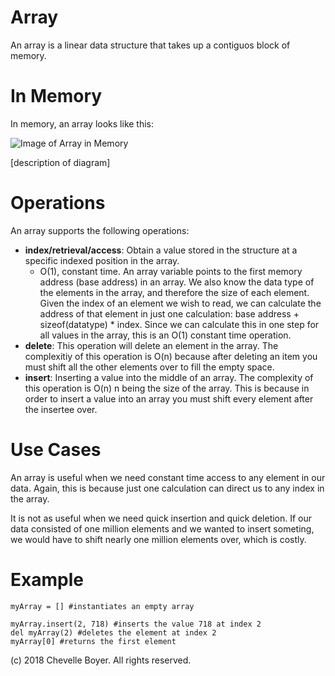# Array

An array is a linear data structure that takes up a contiguos block of memory.

# In Memory

In memory, an array looks like this:

![Image of Array in Memory](images/array_memory.png)

\[description of diagram\]

# Operations

An array supports the following operations:

* **index/retrieval/access**: Obtain a value stored in the structure at a specific indexed position in the array.
  * O(1), constant time. An array variable points to the first memory address (base address) in an array. We also know the data type of the elements in the array, and therefore the size of each element. Given the index of an element we wish to read, we can calculate the address of that element in just one calculation: base address + sizeof(datatype) * index. Since we can calculate this in one step for all values in the array, this is an O(1) constant time operation.
* **delete**: This operation will delete an element in the array. The complexitiy of this operation is O(n) because after deleting an item you must shift all the other elements over to fill the empty space.
* **insert**: Inserting a value into the middle of an array. The complexity of this operation is O(n) n being the size of the array. This is because in order to insert a value into an array you must shift every element after the insertee over.

# Use Cases

An array is useful when we need constant time access to any element in our data. Again, this is because just one calculation can direct us to any index in the array.

It is not as useful when we need quick insertion and quick deletion. If our data consisted of one million elements and we wanted to insert someting, we would have to shift nearly one million elements over, which is costly.

# Example

```
myArray = [] #instantiates an empty array

myArray.insert(2, 718) #inserts the value 718 at index 2
del myArray(2) #deletes the element at index 2
myArray[0] #returns the first element
```

(c) 2018 Chevelle Boyer. All rights reserved.

